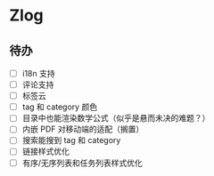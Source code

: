# Zlog

## 待办

- [ ] i18n 支持
- [ ] 评论支持
- [ ] 标签云
- [ ] tag 和 category 颜色
- [ ] 目录中也能渲染数学公式（似乎是悬而未决的难题？）
- [ ] 内嵌 PDF 对移动端的适配（搁置）
- [ ] 搜索能搜到 tag 和 category
- [ ] 链接样式优化
- [ ] 有序/无序列表和任务列表样式优化
